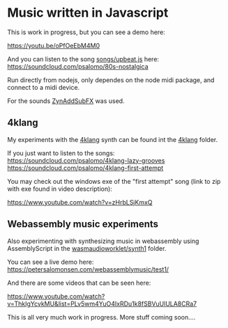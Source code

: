 Music written in Javascript
===========================

This is work in progress, but you can see a demo here:

https://youtu.be/oPfOeEbM4M0

And you can listen to the song [songs/upbeat.js](songs/upbeat.js) here: 
https://soundcloud.com/psalomo/80s-nostalgica

Run directly from nodejs, only dependes on the node midi package, and connect to a midi device.

For the sounds [ZynAddSubFX](http://zynaddsubfx.sourceforge.net/) was used.


## 4klang

My experiments with the [4klang](https://github.com/hzdgopher/4klang/) synth can be found int the [4klang](4klang) folder.

If you just want to listen to the songs:
https://soundcloud.com/psalomo/4klang-lazy-grooves
https://soundcloud.com/psalomo/4klang-first-attempt

You may check out the windows exe of the "first attempt" song (link to zip with exe found in video description):

https://www.youtube.com/watch?v=zHrbLSjKmxQ

## Webassembly music experiments

Also experimenting with synthesizing music in webassembly using AssemblyScript in the [wasmaudioworklet/synth1](wasmaudioworklet/synth1) folder.

You can see a live demo here: https://petersalomonsen.com/webassemblymusic/test1/

And there are some videos that can be seen here:

https://www.youtube.com/watch?v=ThkIgYcvkMU&list=PLv5wm4YuO4IxRDu1k8fSBVuUlULA8CRa7


This is all very much work in progress. More stuff coming soon....
